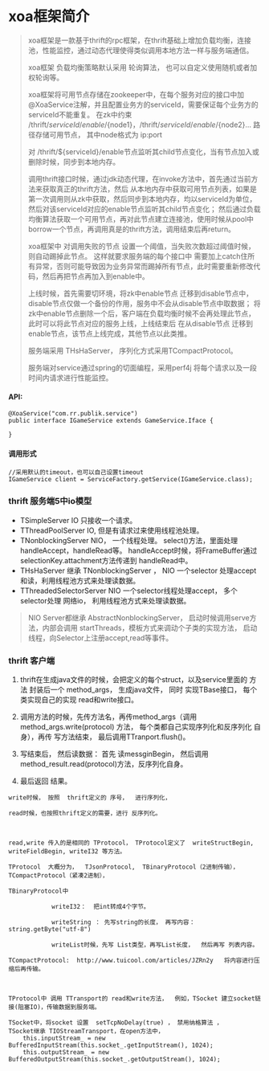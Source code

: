 # xoa框架简介
> xoa框架是一款基于thrift的rpc框架，在thrift基础上增加负载均衡，连接池，性能监控，通过动态代理使得类似调用本地方法一样与服务端通信。      
> 
> xoa框架 负载均衡策略默认采用 轮询算法， 也可以自定义使用随机或者加权轮询等。    
>    
> xoa框架将可用节点存储在zookeeper中，在每个服务对应的接口中加@XoaService注解，并且配置业务方的serviceId，需要保证每个业务方的serviceId不能重复。 在zk中约束 /thrift/${serviceId}/enable/${node1}，/thrift/${serviceId}/enable/${node2}... 路径存储可用节点， 其中node格式为 ip:port 
> 
> 对 /thrift/${serviceId}/enable节点监听其child节点变化，当有节点加入或删除时候，同步到本地内存。   
>      
> 调用thrift接口时候，通过jdk动态代理，在invoke方法中，首先通过当前方法来获取真正的thrift方法，然后 从本地内存中获取可用节点列表，如果是第一次调用则从zk中获取，然后同步到本地内存，均以serviceId为单位，然后对该serviceId对应的enable节点监听其child节点变化； 然后通过负载均衡算法获取一个可用节点，再对此节点建立连接池，使用时候从pool中borrow一个节点，再调用真是的thrift方法，调用结束后再return。
> 
> xoa框架中 对调用失败的节点 设置一个阈值，当失败次数超过阈值时候，则自动踢掉此节点。 这样就要求服务端的每个接口中 需要加上catch住所有异常，否则可能导致因为业务异常而踢掉所有节点，此时需要重新修改代码，然后再把节点再加入到enable中。
> 
> 上线时候，首先需要切环境，将zk中enable节点 迁移到disable节点中，disable节点仅做一个备份的作用，服务中不会从disable节点中取数据；  将zk中enable节点删除一个后，客户端在负载均衡时候不会再处理此节点，此时可以将此节点对应的服务上线，上线结束后 在从disable节点 迁移到enable节点，该节点上线完成，其他节点以此类推。
> 
> 服务端采用 THsHaServer， 序列化方式采用TCompactProtocol。
> 
> 服务端对service通过spring的切面编程，采用perf4j 将每个请求以及一段时间内请求进行性能监控。



#### API:
```
@XoaService("com.rr.publik.service")
public interface IGameService extends GameService.Iface {

}
```

#### 调用形式
```
//采用默认的timeout，也可以自己设置timeout
IGameService client = ServiceFactory.getService(IGameService.class);
```


### thrift 服务端5中io模型
* TSimpleServer  IO   只接收一个请求。
* TThreadPoolServer  IO, 但是有请求过来使用线程池处理。
* TNonblockingServer   NIO，  一个线程处理。   select()方法，里面处理handleAccept，handleRead等。    handleAccept时候，将FrameBuffer通过 selectionKey.attachment方法传递到 handleRead中。
* THsHaServer   继承  TNonblockingServer ， NIO   一个selector  处理accept和读，利用线程池方式来处理读数据。
* TThreadedSelectorServer   NIO   一个selector线程处理accept， 多个selector处理 网络io， 利用线程池方式来处理读数据。

> NIO Server都继承  AbstractNonblockingServer，  启动时候调用serve方法，内部会调用 startThreads，模板方式来调动个子类的实现方法， 启动线程，向Selector上注册accept,read等事件。

### thrift 客户端

1. thrift在生成java文件的时候，会把定义的每个struct，以及service里面的 方法 封装后一个  method_args，  生成java文件， 同时 实现TBase接口，   每个类实现自己的实现 read和write接口。

2. 调用方法的时候，先传方法名，再传method_args（调用method_args.write(protocol) 方法，  每个类都自己实现序列化和反序列化 自身），再传 写方法结束， 最后调用TTranport.flush()。

3. 写结束后， 然后读数据：  首先 读messginBegin， 然后调用  method_result.read(protocol)方法，反序列化自身。 

4. 最后返回 结果。


```
write时候， 按照  thrift定义的 序号，  进行序列化，

read时候，也按照thrift定义的需要，进行 反序列化。



read,write 传入的是相同的 TProtocol， TProtocol定义了  writeStructBegin, writeFieldBegin, writeI32 等方法。

TProtocol  大概分为，  TJsonProtocol,  TBinaryProtocol（2进制传输），TCompactProtocol（紧凑2进制），

TBinaryProtocol中  

            writeI32：  把int转成4个字节。

            writeString ： 先写string的长度， 再写内容：string.getByte("utf-8")

            writeList时候，先写 List类型，再写List长度，  然后再写 列表内容。

TCompactProtocol:  http://www.tuicool.com/articles/JZRn2y   将内容进行压缩后再传输。



TProtocol中 调用 TTransport的 read和write方法，  例如，TSocket 建立socket链接(阻塞IO)，传输数据到服务端。

TSocket中，将socket 设置  setTcpNoDelay(true) ， 禁用纳格算法 ，  
TSocket继承 TIOStreamTransport，在open方法中，
    this.inputStream_ = new BufferedInputStream(this.socket_.getInputStream(), 1024);
    this.outputStream_ = new BufferedOutputStream(this.socket_.getOutputStream(), 1024);

```

